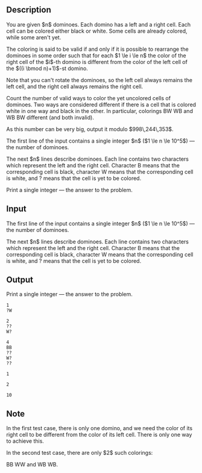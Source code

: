 ## Description

<div><p>You are given $n$ dominoes. Each domino has a left and a right cell. Each cell can be colored either black or white. Some cells are already colored, while some aren't yet.</p><p>The coloring is said to be <span class="tex-font-style-bf">valid</span> if and only if it is possible to rearrange the dominoes in some order such that for each $1 \le i \le n$ the color of the right cell of the $i$-th domino is different from the color of the left cell of the $((i \bmod n)+1)$-st domino. </p><p>Note that you can't rotate the dominoes, so the left cell always remains the left cell, and the right cell always remains the right cell.</p><p>Count the number of valid ways to color the yet uncolored cells of dominoes. Two ways are considered different if there is a cell that is colored white in one way and black in the other. In particular, colorings <span class="tex-font-style-tt">BW</span> <span class="tex-font-style-tt">WB</span> and <span class="tex-font-style-tt">WB</span> <span class="tex-font-style-tt">BW</span> different (and both invalid).</p><p>As this number can be very big, output it modulo $998\,244\,353$.</p></div><div class="input-specification"><p>The first line of the input contains a single integer $n$ ($1 \le n \le 10^5$) — the number of dominoes.</p><p>The next $n$ lines describe dominoes. Each line contains two characters which represent the left and the right cell. Character <span class="tex-font-style-tt">B</span> means that the corresponding cell is black, character <span class="tex-font-style-tt">W</span> means that the corresponding cell is white, and <span class="tex-font-style-tt">?</span> means that the cell is yet to be colored. </p></div><div class="output-specification"><p>Print a single integer — the answer to the problem.</p></div>

## Input

<p>The first line of the input contains a single integer $n$ ($1 \le n \le 10^5$) — the number of dominoes.</p><p>The next $n$ lines describe dominoes. Each line contains two characters which represent the left and the right cell. Character <span class="tex-font-style-tt">B</span> means that the corresponding cell is black, character <span class="tex-font-style-tt">W</span> means that the corresponding cell is white, and <span class="tex-font-style-tt">?</span> means that the cell is yet to be colored. </p>

## Output

<p>Print a single integer — the answer to the problem.</p>





```input1
1
?W
```




```input2
2
??
W?
```




```input3
4
BB
??
W?
??
```




```output1
1
```




```output2
2
```




```output3
10
```



## Note

<p>In the first test case, there is only one domino, and we need the color of its right cell to be different from the color of its left cell. There is only one way to achieve this.</p><p>In the second test case, there are only $2$ such colorings:</p><p><span class="tex-font-style-tt">BB</span> <span class="tex-font-style-tt">WW</span> and <span class="tex-font-style-tt">WB</span> <span class="tex-font-style-tt">WB</span>.</p>
